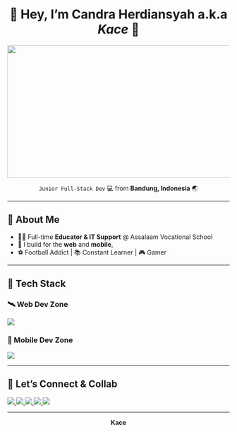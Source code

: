 <h1 align="center">
  👾 Hey, I’m <strong>Candra Herdiansyah</strong> a.k.a <em>Kace</em> 🧠
</h1>

<div align="center">
  <img src="https://media.giphy.com/media/hp3dmEypS0FaQ/giphy.gif" width="600" height="300"/>
</div>

<p align="center">
  <code>Junior Full-Stack Dev</code> 💻 from <strong>Bandung, Indonesia</strong> 🌏  
</p>

---

## 🚀 About Me

- 🧑‍🏫 Full-time <strong>Educator & IT Support</strong> @ Assalaam Vocational School
- 🧬 I build for the **web** and **mobile**,
- ⚽ Football Addict | 📚 Constant Learner | 🎮 Gamer


---

## 🧠 Tech Stack

### 🛰 Web Dev Zone
<p>
  <img src="https://skillicons.dev/icons?i=php,laravel,js,nodejs,express,react" />
</p>

### 📱 Mobile Dev Zone
<p>
  <img src="https://skillicons.dev/icons?i=flutter,react,java" />
</p>

---


## 🤝 Let’s Connect & Collab

<p align="left">
  <a href="https://linkedin.com/in/kangcandraa">
    <img src="https://img.shields.io/badge/LinkedIn-0077B5?style=for-the-badge&logo=linkedin&logoColor=white">
  </a>
  <a href="https://youtube.com/candraherdiansyah">
    <img src="https://img.shields.io/badge/YouTube-FF0000?style=for-the-badge&logo=youtube&logoColor=white">
  </a>
  <a href="https://twitter.com/kangcandra_">
    <img src="https://img.shields.io/badge/X-000000?style=for-the-badge&logo=x&logoColor=white">
  </a>
  <a href="https://medium.com/@candraherdiansyah14">
    <img src="https://img.shields.io/badge/Medium-000000?style=for-the-badge&logo=medium&logoColor=white">
  </a>
  <a href="https://instagram.com/kangcandra_">
    <img src="https://img.shields.io/badge/Instagram-E4405F?style=for-the-badge&logo=instagram&logoColor=white" />
  </a>
</p>

---

<p align="center">
 <strong>Kace</strong>
</p>
